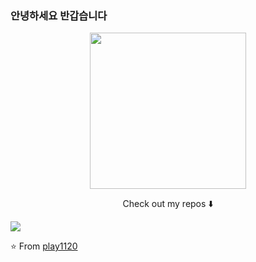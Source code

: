
### 안녕하세요 반갑습니다 

<p align="center">
  <img width="250" src="https://i.namu.wiki/i/5ORFNIpl2eiDTBTBqrbgY6Fl1Dp8UkwBoWXKXdnZRYPuuVU3eP2giAkA07A4NNRNzObQwR-4FFM4Cp8qGlhrwGdINk_tJKNQwMBT34oyAl1Rvinlob_9CNi3R0xGDxJsYHj37_FjPnQdGSYf86_cOA.webp">   
</p>


<p align="center">
Check out my repos ⬇️  
</p>

![](https://visitor-badge.glitch.me/badge?page_id=ari-hacks.ari-hacks)

⭐️ From [play1120](https://velog.io/@play1120)
